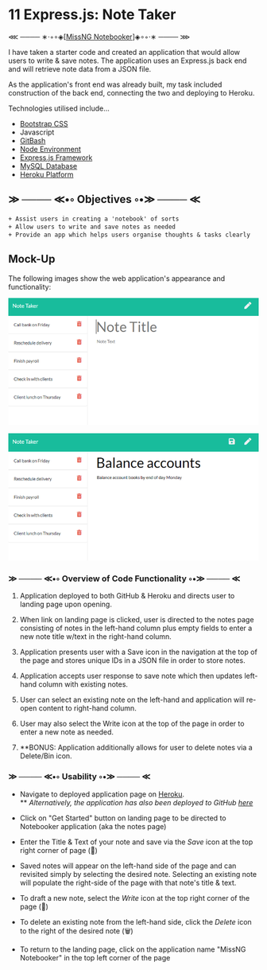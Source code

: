 # 11 Express.js: Note Taker

⋘ ──── ∗⋅◦∘◈\[[MissNG Notebooker](https://notebooker-00.herokuapp.com//)\]◈∘◦⋅∗ ──── ⋙

I have taken a starter code and created an application that would allow users to write & save notes. The application uses an Express.js back end and will retrieve note data from a JSON file.

As the application's front end was already built, my task included construction of the back end, connecting the two and deploying to Heroku.

Technologies utilised include...
+ [Bootstrap CSS](https://getbootstrap.com/)
+ Javascript
+ [GitBash](https://gitforwindows.org/)
+ [Node Environment](https://nodejs.org/en/about/)
+ [Express.js Framework](https://expressjs.com/)
+ [MySQL Database](https://www.mysql.com/)
+ [Heroku Platform](https://www.heroku.com/)

## ≫ ──── ≪•◦ Objectives ◦•≫ ──── ≪
```
+ Assist users in creating a 'notebook' of sorts
+ Allow users to write and save notes as needed
+ Provide an app which helps users organise thoughts & tasks clearly

```

## Mock-Up

The following images show the web application's appearance and functionality: 

![Existing notes are listed in the left-hand column with empty fields on the right-hand side for the new note’s title and text.](./public/assets/imgs/11-express-homework-demo-01.png)

![Note titled “Balance accounts” reads, “Balance account books by end of day Monday,” with other notes listed on the left.](./public/assets/imgs/11-express-homework-demo-02.png)

### ≫ ──── ≪•◦ Overview of Code Functionality ◦•≫ ──── ≪

1. Application deployed to both GitHub & Heroku and directs user to landing page upon opening.

2. When link on landing page is clicked, user is directed to the notes page consisting of notes in the left-hand column plus empty fields to enter a new note title w/text in the right-hand column.

3. Application presents user with a Save icon in the navigation at the top of the page and stores unique IDs in a JSON file in order to store notes.

4. Application accepts user response to save note which then updates left-hand column with existing notes.

5. User can select an existing note on the left-hand and application will re-open content to right-hand column.

6. User may also select the Write icon at the top of the page in order to enter a new note as needed.

7. **BONUS: Application additionally allows for user to delete notes via a Delete/Bin icon.

### ≫ ──── ≪•◦ Usability ◦•≫ ──── ≪

* Navigate to deployed application page on [Heroku](https://notebooker-00.herokuapp.com/).  
** _Alternatively, the application has also been deployed to GitHub [here](https://missng-git.github.io/Notebooker)_

* Click on "Get Started" button on landing page to be directed to Notebooker application (aka the notes page)

* Enter the Title & Text of your note and save via the *Save* icon at the top right corner of page (💾)

* Saved notes will appear on the left-hand side of the page and can revisited simply by selecting the desired note. Selecting an existing note will populate the right-side of the page with that note's title & text.

* To draft a new note, select the *Write* icon at the top right corner of the page (📝)

* To delete an existing note from the left-hand side, click the *Delete* icon to the right of the desired note (🗑️)

* To return to the landing page, click on the application name "MissNG Notebooker" in the top left corner of the page